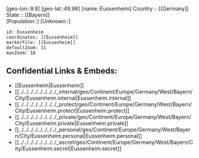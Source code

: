 ﻿---
location: [49.98,9.8] 
mapzoom: [7,12] 
mapmarker: city 
type: City
tags:
- geo/City


SpocWebEntityId: 30096
isDeleted: false
confidential: public

---
[geo-lon::9.8] 
[geo-lat::49.98] 
[name::Eussenheim] 
Country :: [[Germany]]  
State :: [[Bayern]]  
[Population::] 
[Unknown::] 


```leaflet
id: Eussenheim
coordinates: [[Eussenheim]] 
markerFile: [[Eussenheim]] 
defaultZoom: 11 
maxZoom: 18
```


## Confidential Links & Embeds: 
- [[Eussenheim|Eussenheim]]  
- [[../../../../../../../../_internal/geo/Continent/Europe/Germany/West/Bayern/City/Eussenheim.internal|Eussenheim.internal]] 
- [[../../../../../../../../_protect/geo/Continent/Europe/Germany/West/Bayern/City/Eussenheim.protect|Eussenheim.protect]] 
- [[../../../../../../../../_private/geo/Continent/Europe/Germany/West/Bayern/City/Eussenheim.private|Eussenheim.private]] 
- [[../../../../../../../../_personal/geo/Continent/Europe/Germany/West/Bayern/City/Eussenheim.personal|Eussenheim.personal]] 
- [[../../../../../../../../_secret/geo/Continent/Europe/Germany/West/Bayern/City/Eussenheim.secret|Eussenheim.secret]] 
